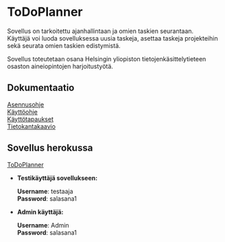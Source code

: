 # ToDoPlanner

Sovellus on tarkoitettu ajanhallintaan ja omien taskien seurantaan.  
Käyttäjä voi luoda sovelluksessa uusia taskeja, asettaa taskeja projekteihin sekä seurata omien taskien edistymistä.  

Sovellus toteutetaan osana Helsingin yliopiston tietojenkäsittelytieteen osaston aineiopintojen harjoitustyötä.

## Dokumentaatio
[Asennusohje](https://github.com/Patrieli/ToDoPlanner/blob/master/documentation/asennusohje.md)  
[Käyttöohje](https://github.com/Patrieli/ToDoPlanner/blob/master/documentation/kayttoohje.md)  
[Käyttötapaukset](https://github.com/Patrieli/ToDoPlanner/blob/master/documentation/k%C3%A4ytt%C3%B6tapaukset.md)  
[Tietokantakaavio](https://github.com/Patrieli/ToDoPlanner/blob/master/documentation/pictures/tietokantakaavio.jpg)  


## Sovellus herokussa
[ToDoPlanner](https://todoplanneri.herokuapp.com/)  
- **Testikäyttäjä sovellukseen:**  

  **Username**: testaaja  
  **Password**: salasana1  
  
- **Admin käyttäjä:**  

  **Username**: Admin  
  **Password**: salasana1
